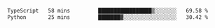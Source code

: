 <!--START_SECTION:waka-->

```txt
TypeScript   58 mins         █████████████████▒░░░░░░░   69.58 %
Python       25 mins         ███████▓░░░░░░░░░░░░░░░░░   30.42 %
```

<!--END_SECTION:waka-->
